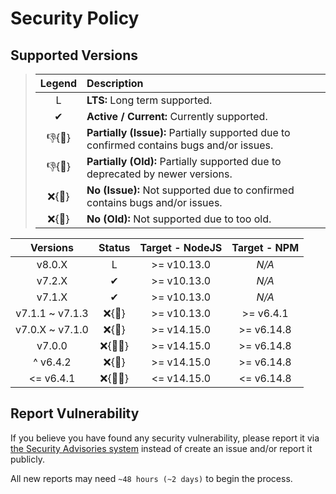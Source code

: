 # Security Policy

## Supported Versions

> | **Legend** | **Description** |
> |:-:|:--|
> | L | **LTS:** Long term supported. |
> | ✔ | **Active / Current:** Currently supported. |
> | 👎{🐛} | **Partially (Issue):** Partially supported due to confirmed contains bugs and/or issues. |
> | 👎{🧓} | **Partially (Old):** Partially supported due to deprecated by newer versions. |
> | ❌{🐛} | **No (Issue):** Not supported due to confirmed contains bugs and/or issues. |
> | ❌{🧓} | **No (Old):** Not supported due to too old. |

| **Versions** | **Status** | **Target - NodeJS** | **Target - NPM** |
|:-:|:-:|:-:|:-:|
| v8.0.X | L | >= v10.13.0 | *N/A* |
| v7.2.X | ✔ | >= v10.13.0 | *N/A* |
| v7.1.X | ✔ | >= v10.13.0 | *N/A* |
| v7.1.1 \~ v7.1.3 | ❌{🧓} | >= v10.13.0 | >= v6.4.1 |
| v7.0.X \~ v7.1.0 | ❌{🧓} | >= v14.15.0 | >= v6.14.8 |
| v7.0.0 | ❌{🐛🧓} | >= v14.15.0 | >= v6.14.8 |
| ^ v6.4.2 | ❌{🧓} | >= v14.15.0 | >= v6.14.8 |
| <= v6.4.1 | ❌{🐛🧓} | <= v14.15.0 | <= v6.14.8 |

## Report Vulnerability

If you believe you have found any security vulnerability, please report it via [the Security Advisories system](https://github.com/hugoalh-studio/advanced-determine-nodejs/security/advisories/new) instead of create an issue and/or report it publicly.

All new reports may need `~48 hours (~2 days)` to begin the process.
